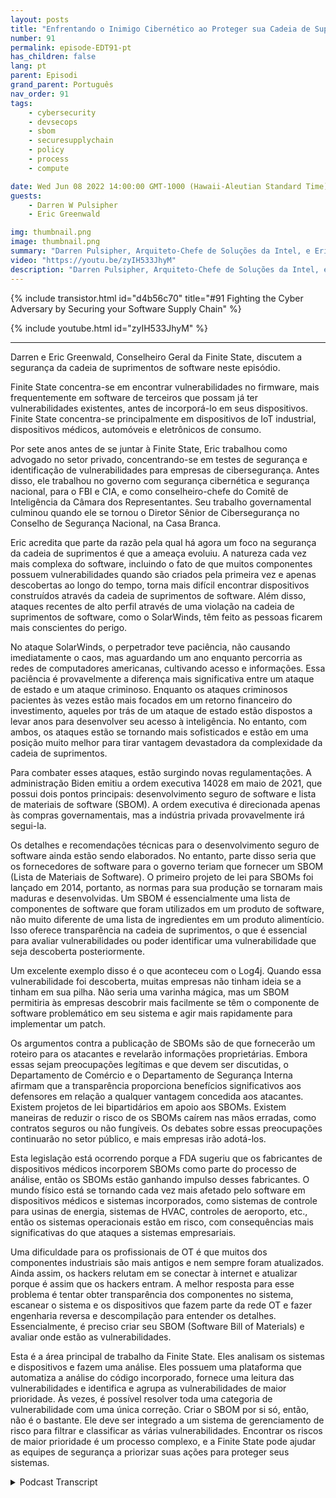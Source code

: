 ```yaml
---
layout: posts
title: "Enfrentando o Inimigo Cibernético ao Proteger sua Cadeia de Suprimentos de Software."
number: 91
permalink: episode-EDT91-pt
has_children: false
lang: pt
parent: Episodi
grand_parent: Português
nav_order: 91
tags:
    - cybersecurity
    - devsecops
    - sbom
    - securesupplychain
    - policy
    - process
    - compute

date: Wed Jun 08 2022 14:00:00 GMT-1000 (Hawaii-Aleutian Standard Time)
guests:
    - Darren W Pulsipher
    - Eric Greenwald

img: thumbnail.png
image: thumbnail.png
summary: "Darren Pulsipher, Arquiteto-Chefe de Soluções da Intel, e Eric Greenwald, Consultor Jurídico Geral da Finite State, falam sobre a segurança da cadeia de suprimentos de software."
video: "https://youtu.be/zyIH533JhyM"
description: "Darren Pulsipher, Arquiteto-Chefe de Soluções da Intel, e Eric Greenwald, Consultor Jurídico Geral da Finite State, falam sobre a segurança da cadeia de suprimentos de software."
---
```


<div>
{% include transistor.html id="d4b56c70" title="#91 Fighting the Cyber Adversary by Securing your Software Supply Chain" %}

{% include youtube.html id="zyIH533JhyM" %}
</div>

---

Darren e Eric Greenwald, Conselheiro Geral da Finite State, discutem a segurança da cadeia de suprimentos de software neste episódio.

Finite State concentra-se em encontrar vulnerabilidades no firmware, mais frequentemente em software de terceiros que possam já ter vulnerabilidades existentes, antes de incorporá-lo em seus dispositivos. Finite State concentra-se principalmente em dispositivos de IoT industrial, dispositivos médicos, automóveis e eletrônicos de consumo.

Por sete anos antes de se juntar à Finite State, Eric trabalhou como advogado no setor privado, concentrando-se em testes de segurança e identificação de vulnerabilidades para empresas de cibersegurança. Antes disso, ele trabalhou no governo com segurança cibernética e segurança nacional, para o FBI e CIA, e como conselheiro-chefe do Comitê de Inteligência da Câmara dos Representantes. Seu trabalho governamental culminou quando ele se tornou o Diretor Sênior de Cibersegurança no Conselho de Segurança Nacional, na Casa Branca.

Eric acredita que parte da razão pela qual há agora um foco na segurança da cadeia de suprimentos é que a ameaça evoluiu. A natureza cada vez mais complexa do software, incluindo o fato de que muitos componentes possuem vulnerabilidades quando são criados pela primeira vez e apenas descobertas ao longo do tempo, torna mais difícil encontrar dispositivos construídos através da cadeia de suprimentos de software. Além disso, ataques recentes de alto perfil através de uma violação na cadeia de suprimentos de software, como o SolarWinds, têm feito as pessoas ficarem mais conscientes do perigo.

No ataque SolarWinds, o perpetrador teve paciência, não causando imediatamente o caos, mas aguardando um ano enquanto percorria as redes de computadores americanas, cultivando acesso e informações. Essa paciência é provavelmente a diferença mais significativa entre um ataque de estado e um ataque criminoso. Enquanto os ataques criminosos pacientes às vezes estão mais focados em um retorno financeiro do investimento, aqueles por trás de um ataque de estado estão dispostos a levar anos para desenvolver seu acesso à inteligência. No entanto, com ambos, os ataques estão se tornando mais sofisticados e estão em uma posição muito melhor para tirar vantagem devastadora da complexidade da cadeia de suprimentos.

Para combater esses ataques, estão surgindo novas regulamentações. A administração Biden emitiu a ordem executiva 14028 em maio de 2021, que possui dois pontos principais: desenvolvimento seguro de software e lista de materiais de software (SBOM). A ordem executiva é direcionada apenas às compras governamentais, mas a indústria privada provavelmente irá segui-la.

Os detalhes e recomendações técnicas para o desenvolvimento seguro de software ainda estão sendo elaborados. No entanto, parte disso seria que os fornecedores de software para o governo teriam que fornecer um SBOM (Lista de Materiais de Software). O primeiro projeto de lei para SBOMs foi lançado em 2014, portanto, as normas para sua produção se tornaram mais maduras e desenvolvidas. Um SBOM é essencialmente uma lista de componentes de software que foram utilizados em um produto de software, não muito diferente de uma lista de ingredientes em um produto alimentício. Isso oferece transparência na cadeia de suprimentos, o que é essencial para avaliar vulnerabilidades ou poder identificar uma vulnerabilidade que seja descoberta posteriormente.

Um excelente exemplo disso é o que aconteceu com o Log4j. Quando essa vulnerabilidade foi descoberta, muitas empresas não tinham ideia se a tinham em sua pilha. Não seria uma varinha mágica, mas um SBOM permitiria às empresas descobrir mais facilmente se têm o componente de software problemático em seu sistema e agir mais rapidamente para implementar um patch.

Os argumentos contra a publicação de SBOMs são de que fornecerão um roteiro para os atacantes e revelarão informações proprietárias. Embora essas sejam preocupações legítimas e que devem ser discutidas, o Departamento de Comércio e o Departamento de Segurança Interna afirmam que a transparência proporciona benefícios significativos aos defensores em relação a qualquer vantagem concedida aos atacantes. Existem projetos de lei bipartidários em apoio aos SBOMs. Existem maneiras de reduzir o risco de os SBOMs caírem nas mãos erradas, como contratos seguros ou não fungíveis. Os debates sobre essas preocupações continuarão no setor público, e mais empresas irão adotá-los.

Esta legislação está ocorrendo porque a FDA sugeriu que os fabricantes de dispositivos médicos incorporem SBOMs como parte do processo de análise, então os SBOMs estão ganhando impulso desses fabricantes. O mundo físico está se tornando cada vez mais afetado pelo software em dispositivos médicos e sistemas incorporados, como sistemas de controle para usinas de energia, sistemas de HVAC, controles de aeroporto, etc., então os sistemas operacionais estão em risco, com consequências mais significativas do que ataques a sistemas empresariais.

Uma dificuldade para os profissionais de OT é que muitos dos componentes industriais são mais antigos e nem sempre foram atualizados. Ainda assim, os hackers relutam em se conectar à internet e atualizar porque é assim que os hackers entram. A melhor resposta para esse problema é tentar obter transparência dos componentes no sistema, escanear o sistema e os dispositivos que fazem parte da rede OT e fazer engenharia reversa e descompilação para entender os detalhes. Essencialmente, é preciso criar seu SBOM (Software Bill of Materials) e avaliar onde estão as vulnerabilidades.

Esta é a área principal de trabalho da Finite State. Eles analisam os sistemas e dispositivos e fazem uma análise. Eles possuem uma plataforma que automatiza a análise do código incorporado, fornece uma leitura das vulnerabilidades e identifica e agrupa as vulnerabilidades de maior prioridade. Às vezes, é possível resolver toda uma categoria de vulnerabilidade com uma única correção. Criar o SBOM por si só, então, não é o bastante. Ele deve ser integrado a um sistema de gerenciamento de risco para filtrar e classificar as várias vulnerabilidades. Encontrar os riscos de maior prioridade é um processo complexo, e a Finite State pode ajudar as equipes de segurança a priorizar suas ações para proteger seus sistemas.



<details>
<summary> Podcast Transcript </summary>

<p></p>

</details>
